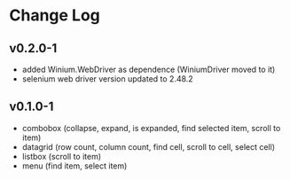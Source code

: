 # Change Log

<!--## Unreleased-->
## v0.2.0-1

- added Winium.WebDriver as dependence (WiniumDriver moved to it)
- selenium web driver version updated to 2.48.2

## v0.1.0-1

- combobox (collapse, expand, is expanded, find selected item, scroll to item)
- datagrid (row count, column count, find cell, scroll to cell, select cell)
- listbox (scroll to item)
- menu (find item, select item)

